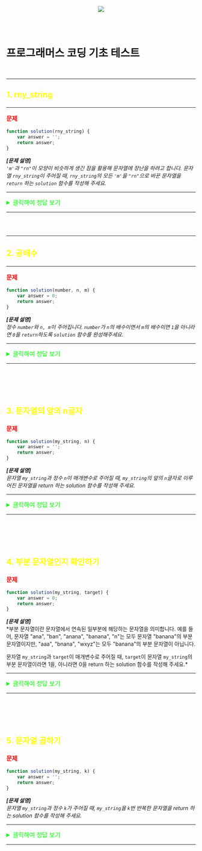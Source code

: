 <p align="center">
  <img src="https://file.newswire.co.kr/data/datafile2/thumb_640/2022/07/1994211446_20220703180818_7260737807.jpg">
</p>
</br></br>

# 프로그래머스 코딩 기초 테스트

</br>

---
## <p style="color:yellow;">1. rny_string</p>
---
**<p style="color:red; font-size:16px;">문제</p>**

```javascript
function solution(rny_string) {
    var answer = '';
    return answer;
}
```

__*[문제 설명]*__</br>
*`'m'`과 `"rn"`이 모양이 비슷하게 생긴 점을 활용해 문자열에 장난을 하려고 합니다. 문자열 `rny_string`이 주어질 때, `rny_string`의 모든 `'m'`을 `"rn"`으로 바꾼 문자열을 `return` 하는 `solution` 함수를 작성해 주세요.*</br>

---

<details>
<summary style="color:lime; font-size:16px;">클릭하여 정답 보기</summary>
<div markdown="1"></br>

```javascript
//solution은 rny_string 라는 변수를 가진 함수로 정의
function solution(rny_string) {
    
    //replaceAll 메서드를 사용해 변수 rny_string의 모든 'm' 이라는 문자열을 'rn'으로 변환하고 answer에 저장
    let answer = rny_string.replaceAll( 'm' , 'rn' )
    
//answer를 반환
return answer;
}
```
**<span style="font-size:20px; color:tomato">🧐 공부한 것 정리</span>**

>`replaceAll()` 메서드는 pattern의 모든 일치 항목이 replacement로 대체된 새 문자열을 반환합니다. pattern은 문자열 또는 RegExp일 수 있으며 replacement는 각 일치 항목에 대해 호출되는 문자열 또는 함수일 수 있습니다. 원래 문자열은 변경되지 않습니다.

>문법
`string.replaceAll(pattern, replacement)`

>처음에 `replace` 사용했지만 'mm'처럼 연속되는 문자열에 대한 반환을 한번밖에 못해서 결국 검색을 통해 `replaceAll`이라는 메서드가 있다는 것을 알게 되었다.


</div>
</details>


---

</br></br>

---
## <p style="color:yellow;">2. 공배수</p>
---

**<p style="color:red; font-size:16px;">문제</p>**

```javascript
function solution(number, n, m) {
    var answer = 0;
    return answer;
}
```

__*[문제 설명]*__</br>
*정수 `number`와 `n, m`이 주어집니다. `number`가 `n`의 배수이면서 `m`의 배수이면 `1`을 아니라면 `0`을 `return`하도록 `solution` 함수를 완성해주세요.*

---

<details>
<summary style="color:lime; font-size:16px;">클릭하여 정답 보기</summary>
<div markdown="1">

```javascript
//함수 solution은 정수 'number, n, m' 변수를 받는다
function solution(number, n, m) {
    
    //조건문으로 number를 n 과 m으로 나누었을 때 두 조건이 모두 나머지가 0이라면
    if (number % n === 0 && number % m === 0) {
        // answer = 0로 반환
        return answer = 1;
    } else {
        //나머지가 1이 아니라면 1을 반환
        return answer = 0;
    }
}
```
**<span style="font-size:20px; color:tomato">🧐 공부한 것 정리</span>**

>`||`과 `&&` 연산자를 정확하게 몰라 ||로 풀었는데 찾아보니 잘못된 풀이였다

>`||연산자`는 둘중 하나가 참이라면 true를 반환하고
`&&연산자`는 모든 조건이 참이여야 true를 반환한다

>또 문제를 반대로 나머지가 1이라면 0 그렇지 않다면 1을 출력하도록 반대로 작성했었다


</div>
</details>


---
</br></br>
---
## <p style="color:yellow;">3. 문자열의 앞의 n글자</p>

**<p style="color:red; font-size:16px;">문제</p>**

```javascript
function solution(my_string, n) {
    var answer = '';
    return answer;
}
```

__*[문제 설명]*__</br>
*문자열 `my_string`과 정수 `n`이 매개변수로 주어질 때, `my_string`의 앞의 `n`글자로 이루어진 문자열을 return 하는 solution 함수를 작성해 주세요.*

---

<details>
<summary style="color:lime; font-size:16px;">클릭하여 정답 보기</summary>
<div markdown="1"></br>

```javascript
//함수 solution은 문자열 my_string, 정수 n을 매개변수로 받는다
function solution(my_string, n) {
    //substring 메서드를 사용해 종료 인덱스를 n으로 할당
    let answer = my_string.substring(0,n);
    return answer;
}
```
**<span style="font-size:20px; color:tomato">🧐 공부한 것 정리</span>**
>`substring()` 메서드는 시작 인덱스로 부터 종료 인덱스 전까지의 문자열을 반환하는 메서드

>`substring` 메서드
  >>문법: `string.substring(startIndex, length)`

>그 외 `substr`, `slice` 도 함께 알아보았다
>>`substr` 메서드는 `substring` 메서드와 비슷하지만 `startIndex` 가 음수라면 `역순으로 카운트`를 하고 반면 `substring` 는 `음수는 0으로 취급`한다</br></br>
`slice` 메서드는 문자열의 뒤에서 부터 카운트 한다




</div>
</details>


------
</br></br>
---
## <p style="color:yellow;">4. 부분 문자열인지 확인하기</p>

**<p style="color:red; font-size:16px;">문제</p>**

```javascript
function solution(my_string, target) {
    var answer = 0;
    return answer;
}
```

__*[문제 설명]*__</br>
*부분 문자열이란 문자열에서 연속된 일부분에 해당하는 문자열을 의미합니다. 예를 들어, 문자열 "ana", "ban", "anana", "banana", "n"는 모두 문자열 "banana"의 부분 문자열이지만, "aaa", "bnana", "wxyz"는 모두 "banana"의 부분 문자열이 아닙니다.

문자열 `my_string`과 `target`이 매개변수로 주어질 때, `target`이 문자열 `my_string`의 부분 문자열이라면 1을, 아니라면 0을 return 하는 solution 함수를 작성해 주세요.*

---

<details>
<summary style="color:lime; font-size:16px;">클릭하여 정답 보기</summary>
<div markdown="1"></br>

```javascript
//solution 은 my_string, target을 매개변수로 받는다
function solution(my_string, target) {
    //조건문을 사용해서 my_string 이 target 을 포함하면
    if (my_string.includes(target)) {
        //answer 는 1을 반환
        return answer = 1;
    //target 을 포함하지 않는다면,
    } else {
        //answer 0을 반환
        return answer = 0;
    }
}
```
**<span style="font-size:20px; color:tomato">🧐 공부한 것 정리</span>**
>`.includes()`는  메서드는 `하나의 문자열이 다른 문자열에 포함되어 있는지를 판별``하고, 결과를 true 또는 false 로 반환합니다. 검색 시 대소문자를 구분합니다.


</div>
</details>


---
</br></br>
---
## <p style="color:yellow;">5. 문자열 곱하기</p>

**<p style="color:red; font-size:16px;">문제</p>**

```javascript
function solution(my_string, k) {
    var answer = '';
    return answer;
}
```

__*[문제 설명]*__</br>
*문자열 `my_string`과 정수 `k`가 주어질 때, `my_string`을 `k`번 반복한 문자열을 return 하는 solution 함수를 작성해 주세요.*

---

<details>
<summary style="color:lime; font-size:16px;">클릭하여 정답 보기</summary>
<div markdown="1"></br>

```javascript
//solution 함수는 my_srting, k 매개변수를 받는다
function solution(my_string, k) {
    //my_string 문자열에 k를 곱한 값을 answer에 저장
    let answer = my_string.repeat(k);
    //answer 를 반환
    return answer;
}
```
**<span style="font-size:20px; color:tomato">🧐 공부한 것 정리</span>**
>`repeat()` 메서드는 문자열을 `주어진 횟수만큼 반복`해 붙인 새로운 문자열을 반환합니다.

</div>
</details>


---